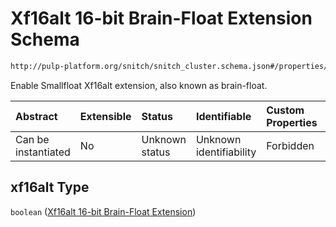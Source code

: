 # Xf16alt 16-bit Brain-Float Extension Schema

```txt
http://pulp-platform.org/snitch/snitch_cluster.schema.json#/properties/hives/items/properties/cores/items/properties/xf16alt
```

Enable Smallfloat Xf16alt extension, also known as brain-float.

| Abstract            | Extensible | Status         | Identifiable            | Custom Properties | Additional Properties | Access Restrictions | Defined In                                                                       |
| :------------------ | :--------- | :------------- | :---------------------- | :---------------- | :-------------------- | :------------------ | :------------------------------------------------------------------------------- |
| Can be instantiated | No         | Unknown status | Unknown identifiability | Forbidden         | Allowed               | none                | [snitch_cluster.schema.json*](snitch_cluster.schema.json "open original schema") |

## xf16alt Type

`boolean` ([Xf16alt 16-bit Brain-Float Extension](snitch_cluster-properties-hives-hive-description-properties-cores-core-description-properties-xf16alt-16-bit-brain-float-extension.md))
